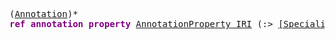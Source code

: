 <pre class="highlight highlight-html">
(<a href="#Annotation-Syntax">Annotation</a>)*
<span style="font-weight:bold;color:purple">ref annotation property</span> <a href="#AnnotationProperty-Syntax">AnnotationProperty_IRI</a> (:> <a href="#SpecializationAxiom-Syntax">[SpecializationAxiom]</a> (, <a href="#SpecializationAxiom-Syntax">[SpecializationAxiom]</a>)*)?
</pre>

